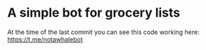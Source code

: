 # A simple bot for grocery lists

At the time of the last commit you can see this code working here:
https://t.me/notawhalebot
